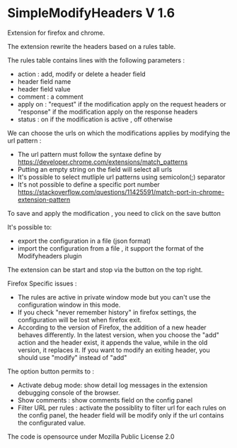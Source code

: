# SimpleModifyHeaders V 1.6

Extension for firefox and chrome. 

The extension rewrite the headers based on a rules table. 

The rules table contains lines with the following parameters :
- action : add, modify or delete a header field
- header field name
- header field value 
- comment : a comment 
- apply on : "request" if the modification apply on the request headers or "response" if the modification apply on the response headers
- status : on if the modification is active , off otherwise 

We can choose the urls on which the modifications applies by modifying the url pattern :  
- The url pattern must follow the syntaxe define by https://developer.chrome.com/extensions/match_patterns
- Putting an empty string on the field will select all urls
- It's possible to select mutliple url patterns using semicolon(;) separator
- It's not possible to define a specific port number https://stackoverflow.com/questions/11425591/match-port-in-chrome-extension-pattern

To save and apply the modification , you need to click on the save button

It's possible to: 
-  export the configuration in a file (json format)
-  import the configuration from a file , it support the format of  the Modifyheaders plugin 

The extension can be start and stop via the button on the top right.

Firefox Specific issues :
- The rules are active in private window mode but you can't use the configuration window in this mode.
- If  you check "never remember history" in firefox settings, the configuration will be lost when firefox exit.
- According to the version of Firefox, the addition of a new header behaves differently. In the latest version, when you choose the "add" action and the header exist, it appends the value, while in the old version, it replaces it. If you want to modify an exiting header, you should use "modify" instead of "add"
  



The option button permits to :
- Activate debug mode: show detail log messages in the extension debugging console of the browser.
- Show comments : show comments field on the config panel 
- Filter URL per rules : activate the possiblity to filter url for each rules on the config panel, the header field will be modify only if the url contains the configurated value.



The code is opensource under Mozilla Public License 2.0 




